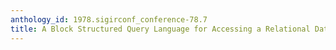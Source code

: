 ```yaml
---
anthology_id: 1978.sigirconf_conference-78.7
title: A Block Structured Query Language for Accessing a Relational Data Base
---
```

